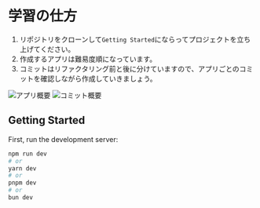 # 学習の仕方

1. リポジトリをクローンして`Getting Started`にならってプロジェクトを立ち上げてください。
2. 作成するアプリは難易度順になっています。
3. コミットはリファクタリング前と後に分けていますので、アプリごとのコミットを確認しながら作成していきましょう。

![アプリ概要](react-app.png)
![コミット概要](commit.png)

## Getting Started

First, run the development server:

```bash
npm run dev
# or
yarn dev
# or
pnpm dev
# or
bun dev